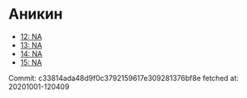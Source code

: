 # Аникин
- [12: NA](12.md)
- [13: NA](13.md)
- [14: NA](14.md)
- [15: NA](15.md)

Commit: c33814ada48d9f0c3792159617e309281376bf8e
 fetched at: 20201001-120409
